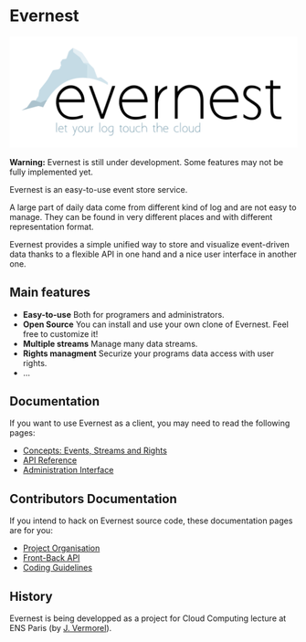 Evernest
========

![Evernest](https://raw.githubusercontent.com/Evernest/Evernest/master/doc/images/logo.png)

**Warning:** Evernest is still under development. Some features may not be fully implemented yet.

Evernest is an easy-to-use event store service.

A large part of daily data come from different kind of log and are not easy to manage. They can be found in very different places and with different representation format.

Evernest provides a simple unified way to store and visualize event-driven data thanks to a flexible API in one hand and a nice user interface in another one.


Main features
-------------

 * **Easy-to-use** Both for programers and administrators.
 * **Open Source** You can install and use your own clone of Evernest. Feel free to customize it!
 * **Multiple streams** Manage many data streams.
 * **Rights managment** Securize your programs data access with user rights.
 * …


Documentation
-------------

If you want to use Evernest as a client, you may need to read the following pages:

 * [Concepts: Events, Streams and Rights](https://github.com/Evernest/Evernest/wiki/Concepts:-Events,-Streams-and-Rights)
 * [API Reference](https://github.com/Evernest/Evernest/wiki/API-Reference)
 * [Administration Interface](https://github.com/Evernest/Evernest/wiki/Administration-Interface)


Contributors Documentation
--------------------------

If you intend to hack on Evernest source code, these documentation pages are for you:

 * [Project Organisation](https://github.com/Evernest/Evernest/wiki/Project-Organisation)
 * [Front-Back API](https://github.com/Evernest/Evernest/wiki/Front-Back-API)
 * [Coding Guidelines](https://github.com/Evernest/Evernest/wiki/Coding-Guidelines)


History
-------

Evernest is being developped as a project for Cloud Computing lecture at ENS Paris (by [J. Vermorel](http://vermorel.com/)).
